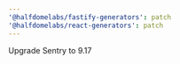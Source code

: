 ```yaml
---
'@halfdomelabs/fastify-generators': patch
'@halfdomelabs/react-generators': patch
---
```


Upgrade Sentry to 9.17
